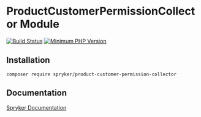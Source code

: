 # ProductCustomerPermissionCollector Module
[![Build Status](https://travis-ci.org/spryker/product-customer-permission-collector.svg)](https://travis-ci.org/spryker/product-customer-permission-collector)
[![Minimum PHP Version](https://img.shields.io/badge/php-%3E%3D%207.3-8892BF.svg)](https://php.net/)

## Installation

```
composer require spryker/product-customer-permission-collector
```

## Documentation

[Spryker Documentation](https://academy.spryker.com/)
